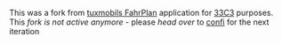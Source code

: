 This was a fork from [tuxmobils FahrPlan](http://github.com/tuxmobil/campfahrplan) application for [33C3](https://events.ccc.de/congress/2016/wiki/Main_Page) purposes. This *fork is not active anymore* - please *head over* to [confi](https://github.com/ligi/confi) for the next iteration
